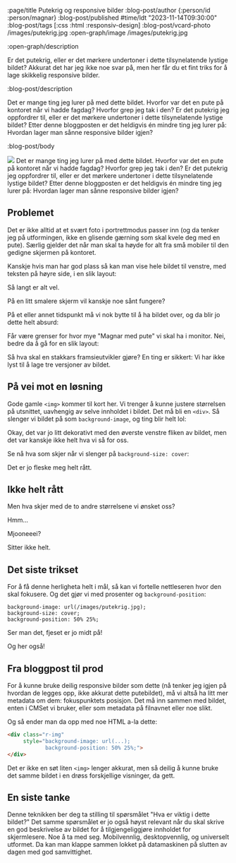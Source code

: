 :page/title Putekrig og responsive bilder
:blog-post/author {:person/id :person/magnar}
:blog-post/published #time/ldt "2023-11-14T09:30:00"
:blog-post/tags [:css :html :responsiv-design]
:blog-post/vcard-photo /images/putekrig.jpg
:open-graph/image /images/putekrig.jpg

:open-graph/description

Er det putekrig, eller er det mørkere undertoner i dette tilsynelatende lystige
bildet? Akkurat det har jeg ikke noe svar på, men her får du et fint triks for å
lage skikkelig responsive bilder.

:blog-post/description

Det er mange ting jeg lurer på med dette bildet. Hvorfor var det en pute på
kontoret når vi hadde fagdag? Hvorfor grep jeg tak i den? Er det putekrig jeg
oppfordrer til, eller er det mørkere undertoner i dette tilsynelatende lystige
bildet? Etter denne bloggposten er det heldigvis én mindre ting jeg lurer på:
Hvordan lager man sånne responsive bilder igjen?

:blog-post/body

<img class="floaty-photo" src="/images/putekrig.jpg">
Det er mange ting jeg lurer på med dette bildet. Hvorfor var det en pute på
kontoret når vi hadde fagdag? Hvorfor grep jeg tak i den? Er det putekrig jeg
oppfordrer til, eller er det mørkere undertoner i dette tilsynelatende lystige
bildet? Etter denne bloggposten er det heldigvis én mindre ting jeg lurer på:
Hvordan lager man sånne responsive bilder igjen?

## Problemet

Det er ikke alltid at et svært foto i portrettmodus passer inn (og da tenker
jeg på utformingen, ikke en glisende gærning som skal kvele deg med en pute).
Særlig gjelder det når man skal ta høyde for alt fra små mobiler til den gedigne
skjermen på kontoret.

Kanskje hvis man har god plass så kan man vise hele bildet til venstre, med
teksten på høyre side, i en slik layout:

<div class="responsive-bilder ex-1">
  <div class="bilde faux"></div>
  <div class="ark"><div class="tekst"></div></div>
</div>

Så langt er alt vel.

På en litt smalere skjerm vil kanskje noe sånt fungere?

<div class="responsive-bilder ex-2">
  <div class="bilde faux"></div>
  <div class="ark"><div class="tekst"></div></div>
</div>

På et eller annet tidspunkt må vi nok bytte til å ha bildet over, og da blir jo
dette helt absurd:

<div class="responsive-bilder ex-3">
  <div class="bilde faux"></div>
  <div class="ark"><div class="tekst"></div></div>
</div>

Får være grenser for hvor mye "Magnar med pute" vi skal ha i monitor. Nei, bedre
da å gå for en slik layout:

<div class="responsive-bilder ex-4">
  <div class="bilde faux"></div>
  <div class="ark"><div class="tekst"></div></div>
</div>

Så hva skal en stakkars framsieutvikler gjøre? En ting er sikkert: Vi har ikke
lyst til å lage tre versjoner av bildet.

## På vei mot en løsning

Gode gamle `<img>` kommer til kort her. Vi trenger å kunne justere størrelsen på
utsnittet, uavhengig av selve innholdet i bildet. Det må bli en `<div>`. Så
slenger vi bildet på som `background-image`, og ting blir helt lol:

<div class="responsive-bilder ex-1">
  <div class="bilde putekrig"></div>
  <div class="ark"><div class="tekst"></div></div>
</div>

Okay, det var jo litt dekorativt med den øverste venstre fliken av bildet, men
det var kanskje ikke helt hva vi så for oss.

Se nå hva som skjer når vi slenger på `background-size: cover`:

<div class="responsive-bilder ex-1">
  <div class="bilde putekrig cover"></div>
  <div class="ark"><div class="tekst"></div></div>
</div>

Det er jo fleske meg helt rått.

## Ikke helt rått

Men hva skjer med de to andre størrelsene vi ønsket oss?

<div class="responsive-bilder ex-2">
  <div class="bilde putekrig cover"></div>
  <div class="ark"><div class="tekst"></div></div>
</div>

Hmm...

<div class="responsive-bilder ex-4">
  <div class="bilde putekrig cover"></div>
  <div class="ark"><div class="tekst"></div></div>
</div>

Mjooneeei?

Sitter ikke helt.

## Det siste trikset

For å få denne herligheta helt i mål, så kan vi fortelle nettleseren hvor den
skal fokusere. Og det gjør vi med prosenter og `background-position`:

```
background-image: url(/images/putekrig.jpg);
background-size: cover;
background-position: 50% 25%;
```

<div class="responsive-bilder ex-2">
  <div class="bilde putekrig cover pos"></div>
  <div class="ark"><div class="tekst"></div></div>
</div>

Ser man det, fjeset er jo midt på!

<div class="responsive-bilder ex-4">
  <div class="bilde putekrig cover pos"></div>
  <div class="ark"><div class="tekst"></div></div>
</div>

Og her også!

## Fra bloggpost til prod

For å kunne bruke deilig responsive bilder som dette (nå tenker jeg igjen på
hvordan de legges opp, ikke akkurat dette putebildet), må vi altså ha litt mer
metadata om dem: fokuspunktets posisjon. Det må inn sammen med bildet, enten i
CMSet vi bruker, eller som metadata på filnavnet eller noe slikt.

Og så ender man da opp med noe HTML a-la dette:

```html
<div class="r-img"
     style="background-image: url(...);
            background-position: 50% 25%;">
</div>
```

Det er ikke en søt liten `<img>` lenger akkurat, men så deilig å kunne bruke det
samme bildet i en drøss forskjellige visninger, da gett.

## En siste tanke

Denne teknikken ber deg ta stilling til spørsmålet "Hva er viktig i dette
bildet?" Det samme spørsmålet er jo også høyst relevant når du skal skrive en
god beskrivelse av bildet for å tilgjengeliggjøre innholdet for skjermlesere.
Noe å ta med seg. Mobilvennlig, desktopvennlig, og universelt utformet. Da kan man klappe sammen
lokket på datamaskinen på slutten av dagen med god samvittighet.

